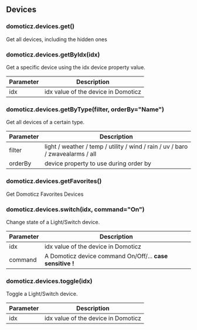 ## Devices

### **domoticz.devices.get()**
Get all devices, including the hidden ones

### **domoticz.devices.getByIdx(idx)**
Get a specific device using the idx device property value.

| Parameter | Description                         |
| --------- | ----------------------------------- |
| idx       | idx value of the device in Domoticz |

### **domoticz.devices.getByType(filter, orderBy="Name")**
Get all devices of a certain type.

| Parameter | Description                                                                    |
| --------- | ------------------------------------------------------------------------------ |
| filter    | light / weather / temp / utility / wind / rain / uv / baro / zwavealarms / all |
| orderBy   | device property to use during order by                                         |

### **domoticz.devices.getFavorites()**
Get Domoticz Favorites Devices

### **domoticz.devices.switch(idx, command="On")**
Change state of a Light/Switch device.

| Parameter | Description                                               |
| --------- | --------------------------------------------------------- |
| idx       | idx value of the device in Domoticz                       |
| command   | A Domoticz device command On/Off/... **case sensitive !** |

### **domoticz.devices.toggle(idx)**
Toggle a Light/Switch device.

| Parameter | Description                         |
| --------- | ----------------------------------- |
| idx       | idx value of the device in Domoticz |